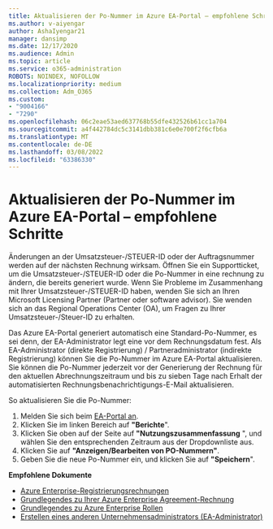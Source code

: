 ```yaml
---
title: Aktualisieren der Po-Nummer im Azure EA-Portal – empfohlene Schritte
ms.author: v-aiyengar
author: AshaIyengar21
manager: dansimp
ms.date: 12/17/2020
ms.audience: Admin
ms.topic: article
ms.service: o365-administration
ROBOTS: NOINDEX, NOFOLLOW
ms.localizationpriority: medium
ms.collection: Adm_O365
ms.custom:
- "9004166"
- "7290"
ms.openlocfilehash: 06c2eae53aed637768b55dfe432526b61cc1a704
ms.sourcegitcommit: a4f442784dc5c3141dbb381c6e0e700f2f6cfb6a
ms.translationtype: MT
ms.contentlocale: de-DE
ms.lasthandoff: 03/08/2022
ms.locfileid: "63386330"
---
```

# <a name="update-po-number-in-azure-ea-portal---recommended-steps"></a>Aktualisieren der Po-Nummer im Azure EA-Portal – empfohlene Schritte

Änderungen an der Umsatzsteuer-/STEUER-ID oder der Auftragsnummer werden auf der nächsten Rechnung wirksam. Öffnen Sie ein Supportticket, um die Umsatzsteuer-/STEUER-ID oder die Po-Nummer in eine rechnung zu ändern, die bereits generiert wurde. Wenn Sie Probleme im Zusammenhang mit Ihrer Umsatzsteuer-/STEUER-ID haben, wenden Sie sich an Ihren Microsoft Licensing Partner (Partner oder software advisor). Sie wenden sich an das Regional Operations Center (OA), um Fragen zu Ihrer Umsatzsteuer-/Steuer-ID zu erhalten. 

Das Azure EA-Portal generiert automatisch eine Standard-Po-Nummer, es sei denn, der EA-Administrator legt eine vor dem Rechnungsdatum fest. Als EA-Administrator (direkte Registrierung) / Partneradministrator (indirekte Registrierung) können Sie die Po-Nummer im Azure EA-Portal aktualisieren. Sie können die Po-Nummer jederzeit vor der Generierung der Rechnung für den aktuellen Abrechnungszeitraum und bis zu sieben Tage nach Erhalt der automatisierten Rechnungsbenachrichtigungs-E-Mail aktualisieren.    

So aktualisieren Sie die Po-Nummer:

1. Melden Sie sich beim [EA-Portal an](https://ea.azure.com/).
1. Klicken Sie im linken Bereich auf **"Berichte**".
1. Klicken Sie oben auf der Seite auf **"Nutzungszusammenfassung** ", und wählen Sie den entsprechenden Zeitraum aus der Dropdownliste aus.
1. Klicken Sie auf **"Anzeigen/Bearbeiten von PO-Nummern"**.
1. Geben Sie die neue Po-Nummer ein, und klicken Sie auf **"Speichern**".

**Empfohlene Dokumente** 

- [Azure Enterprise-Registrierungsrechnungen](https://docs.microsoft.com/azure/billing/billing-ea-portal-enrollment-invoices) 
- [Grundlegendes zu Ihrer Azure Enterprise Agreement-Rechnung](https://docs.microsoft.com/azure/billing/billing-understand-your-bill-ea)  
- [Grundlegendes zu Azure Enterprise Rollen](https://docs.microsoft.com/azure/billing/billing-understand-your-bill-ea) 
- [Erstellen eines anderen Unternehmensadministrators (EA-Administrator)](https://docs.microsoft.com/azure/cost-management-billing/manage/ea-portal-administration#create-another-enterprise-administrator) 

